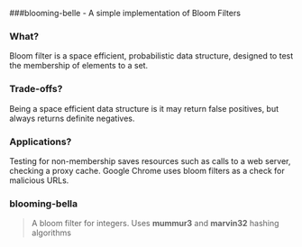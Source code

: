 ###blooming-belle - A simple implementation of Bloom Filters 

### What?
 Bloom filter is a space efficient, probabilistic data structure, designed to test the membership of elements to a set.
 
### Trade-offs? 
 Being a space efficient data structure is it may return false positives, but always returns definite negatives.
 
### Applications?
 Testing for non-membership saves resources such as calls to a web server, checking a proxy cache. Google Chrome uses bloom filters as a check for malicious URLs.
 
### blooming-bella

 > A bloom filter for integers.
 > Uses __mummur3__ and __marvin32__ hashing algorithms